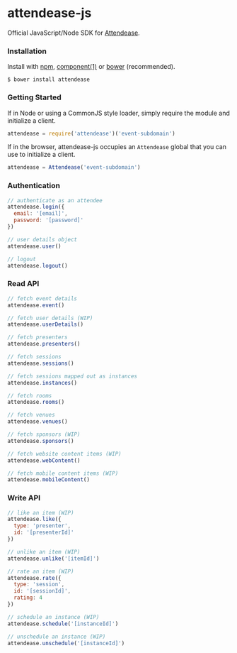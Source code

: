 # attendease-js

Official JavaScript/Node SDK for [Attendease](https://attendease.com/).

### Installation

Install with [npm](https://www.npmjs.org/), [component(1)](http://component.io) or [bower](http://bower.io/) (recommended).

```
$ bower install attendease
```

### Getting Started

If in Node or using a CommonJS style loader, simply require the module and initialize a client.

```javascript
attendease = require('attendease')('event-subdomain')
```

If in the browser, attendease-js occupies an `Attendease` global that you can use to initialize a client.

```javascript
attendease = Attendease('event-subdomain')
```

### Authentication

```javascript
// authenticate as an attendee
attendease.login({
  email: '[email]',
  password: '[password]'
})

// user details object
attendease.user()

// logout
attendease.logout()
```

### Read API

```javascript
// fetch event details
attendease.event()

// fetch user details (WIP)
attendease.userDetails()

// fetch presenters
attendease.presenters()

// fetch sessions
attendease.sessions()

// fetch sessions mapped out as instances
attendease.instances()

// fetch rooms
attendease.rooms()

// fetch venues
attendease.venues()

// fetch sponsors (WIP)
attendease.sponsors()

// fetch website content items (WIP)
attendease.webContent()

// fetch mobile content items (WIP)
attendease.mobileContent()
```

### Write API

```javascript
// like an item (WIP)
attendease.like({
  type: 'presenter',
  id: '[presenterId]'
})

// unlike an item (WIP)
attendease.unlike('[itemId]')

// rate an item (WIP)
attendease.rate({
  type: 'session',
  id: '[sessionId]',
  rating: 4
})

// schedule an instance (WIP)
attendease.schedule('[instanceId]')

// unschedule an instance (WIP)
attendease.unschedule('[instanceId]')
```
